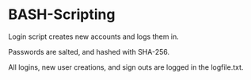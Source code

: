 # BASH-Scripting

Login script creates new accounts and logs them in.

Passwords are salted, and hashed with SHA-256.

All logins, new user creations, and sign outs are logged in the logfile.txt.

